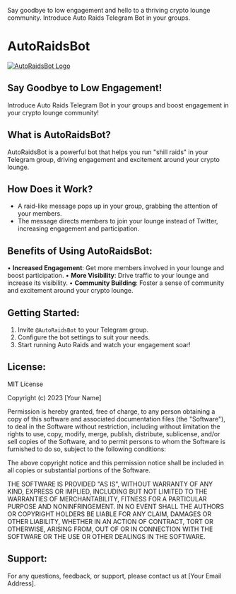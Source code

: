 Say goodbye to low engagement and hello to a thriving crypto lounge community. Introduce Auto Raids Telegram Bot in your groups.


**AutoRaidsBot**
================

[![AutoRaidsBot Logo](https://github.com/username/repository-name/blob/main/IMG_9185.jpeg?raw=true "AutoRaidsBot Logo")](https://github.com/username/repository-name/blob/main/IMG_9185.jpeg?raw=true)

**Say Goodbye to Low Engagement!**
----------------------------------

Introduce Auto Raids Telegram Bot in your groups and boost engagement in your crypto lounge community!

**What is AutoRaidsBot?**
------------------------

AutoRaidsBot is a powerful bot that helps you run "shill raids" in your Telegram group, driving engagement and excitement around your crypto lounge.

**How Does it Work?**
---------------------

* A raid-like message pops up in your group, grabbing the attention of your members.
* The message directs members to join your lounge instead of Twitter, increasing engagement and participation.

**Benefits of Using AutoRaidsBot:**
----------------------------------

• **Increased Engagement**: Get more members involved in your lounge and boost participation.
• **More Visibility**: Drive traffic to your lounge and increase its visibility.
• **Community Building**: Foster a sense of community and excitement around your crypto lounge.

**Getting Started:**
-------------------

1. Invite `@AutoRaidsBot` to your Telegram group.
2. Configure the bot settings to suit your needs.
3. Start running Auto Raids and watch your engagement soar!

**License:**
------------

MIT License

Copyright (c) 2023 [Your Name]

Permission is hereby granted, free of charge, to any person obtaining a copy
of this software and associated documentation files (the "Software"), to deal
in the Software without restriction, including without limitation the rights
to use, copy, modify, merge, publish, distribute, sublicense, and/or sell
copies of the Software, and to permit persons to whom the Software is
furnished to do so, subject to the following conditions:

The above copyright notice and this permission notice shall be included in all
copies or substantial portions of the Software.

THE SOFTWARE IS PROVIDED "AS IS", WITHOUT WARRANTY OF ANY KIND, EXPRESS OR
IMPLIED, INCLUDING BUT NOT LIMITED TO THE WARRANTIES OF MERCHANTABILITY,
FITNESS FOR A PARTICULAR PURPOSE AND NONINFRINGEMENT. IN NO EVENT SHALL THE
AUTHORS OR COPYRIGHT HOLDERS BE LIABLE FOR ANY CLAIM, DAMAGES OR OTHER
LIABILITY, WHETHER IN AN ACTION OF CONTRACT, TORT OR OTHERWISE, ARISING FROM,
OUT OF OR IN CONNECTION WITH THE SOFTWARE OR THE USE OR OTHER DEALINGS IN THE
SOFTWARE.

**Support:**
------------

For any questions, feedback, or support, please contact us at [Your Email Address].
